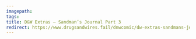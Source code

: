 ```yaml
---
imagepath:
tags:
title: D&W Extras – Sandman’s Journal Part 3
redirect: https://www.drugsandwires.fail/dnwcomic/dw-extras-sandmans-journal-part-3/
---
```

